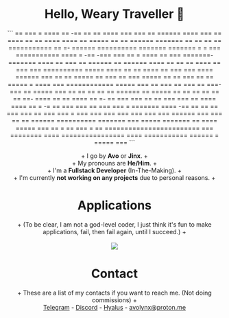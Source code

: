 <h1 align="center">Hello, Weary Traveller 👋</h1>

<p align="center">```                                              
                                                     ==                                             
                                                    ===                                             
                                 =                 ====                  ==                         
                                -==               == ==                ====                         
                                 ===            ===  ==             ======                          
                                 ====         ===    ==         ====   ==                           
                                 == ====    ====      ==     =====    ==                            
                                 ==    ======          =======       ==                             
                                 ==                                  ==                             
                                 ==                ===========      ==                              
                                 =-     ======              ==========                              
                                =======           =======         =  =                              
                               ===        ===========                                               
             ====         =                                                                         
          -==    -===    ===          ==   =        ====                 ==        ===              
   =======- =======       ====        ==  ===          ==               ======  == ======           
   ==== ==   ==   ==       ====       ==  ===          ===          ==========  =====  ====         
             ==   ==        ====      ==   ===         ===       ====           ======    ===       
              ==  ==        =====     ==    ===        ==      ===    =====      == ==      ===     
               ==  ==        =====     =     ====     ===      ============      =====        ===   
                == ===       == ===    ==      ===-  ===                ==        =====        ===  
                ==  ==        ==  ==    ==       ======                ==         =====         ==  
          ==     ==  ==       ==   ==   ==-        ====               ==       ==  ====         ==  
         =-      ==  ===      ===   ==   ==       === ===            ==       ====  ====       ==   
        =        -=   ==      ===    ===  ==     ===     ===         =     =======  ====     -==    
       ==        ==    ==     ===     ===  ==   ===        ===      =   ===          ===   ===      
       ===      ===    ===    ===       ====== ===           ===   == ==              ======        
        ==========  =======   ===         ===== =======       ==  ====              =====           
           ===            ==   =            ==    ===                              =                
                                                                         ==                         
                                 ========================                 ===                       
                         ========                    ====       ================                    
                      ====                         ===========             ======                   
                      =                          =====                  ===                         ```</p>

<p align="center">
+ I go by <strong>Avo</strong> or <strong>Jinx</strong>. +<br>
+ My pronouns are <strong>He/Him</strong>. +<br>
+ I'm a <strong>Fullstack Developer</strong> (In-The-Making). +<br>
+ I'm currently <strong>not working on any projects</strong> due to personal reasons. +
</p>

<h1 align="center">Applications</h1>
<p align="center">
  + (To be clear, I am not a god-level coder, I just think it's fun to make applications, fail, then fail again, until I succeed.) +<br><br>
  <a href="https://skillicons.dev">
    <img src="https://skillicons.dev/icons?i=ts,js,lua,cpp,vscode,py,html,cs,mongodb,mysql,visualstudio,md&theme=dark&perline=4" />
  </a>
</p>

<h1 align="center">Contact</h1>
<p align="center">
  + These are a list of my contacts if you want to reach me. (Not doing commissions) +<br>
  <a href="https://t.me/avothejinxed/">Telegram</a> - 
  <a href="https://discordapp.com/users/1310647528911274096">Discord</a> - 
  <a href="https://hyalus.app/add/avo/">Hyalus</a> - 
  <a href="mailto:avolynx@proton.me">avolynx@proton.me</a>
</p>

